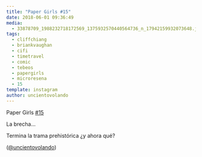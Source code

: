 ```yaml
---
title: "Paper Girls #15"
date: 2018-06-01 09:36:49
media: 
  - 33878709_1988232718172569_1375932570440564736_n_17942159932073648.jpg
tags: 
  - cliffchiang
  - briankvaughan
  - cifi
  - timetravel
  - comic
  - tebeos
  - papergirls
  - microresena
  - 15
template: instagram
author: uncientovolando
---
```


Paper Girls [#15](/tags/15)

La brecha...

Termina la trama prehistórica ¿y ahora qué?

([@uncientovolando](https://instagram.com/uncientovolando))
